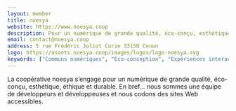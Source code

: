 ```yaml
---
layout: member
title: noesya
website: https://www.noesya.coop
description: Pour un numérique de grande qualité, éco-conçu, esthétique, éthique et durable
email: contact@noesya.coop
address: 5 rue Frédéric Joliot Curie 33150 Cenon
logo: https://assets.noesya.coop/images/logos/logo-noesya.svg
keywords: ["Communs numériques", "Eco-conception", "Expériences interactives", Développement, "Développement web"]
---
```

La coopérative noesya s’engage pour un numérique de grande qualité, éco-conçu, esthétique, éthique et durable.
En bref… nous sommes une équipe de développeurs et développeuses et nous codons des sites Web accessibles.
